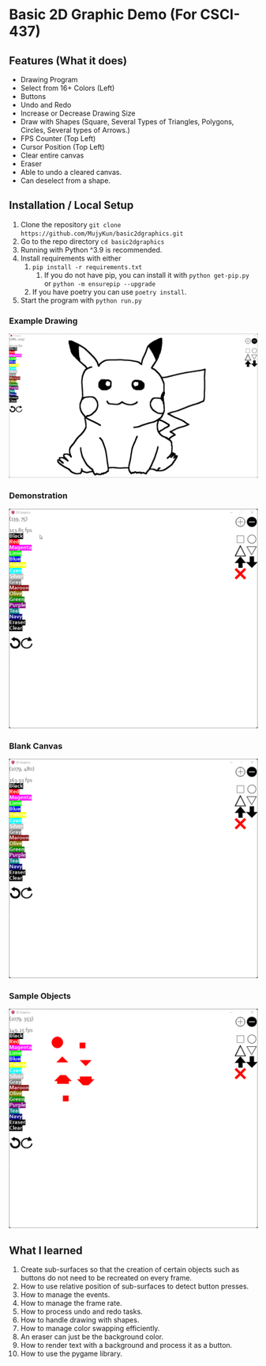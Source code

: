 # Basic 2D Graphic Demo (For CSCI-437)

## Features (What it does)
- Drawing Program
- Select from 16+ Colors (Left)
- Buttons
- Undo and Redo
- Increase or Decrease Drawing Size
- Draw with Shapes (Square, Several Types of Triangles, Polygons, Circles, Several types of Arrows.)
- FPS Counter (Top Left)
- Cursor Position (Top Left)
- Clear entire canvas
- Eraser
- Able to undo a cleared canvas.
- Can deselect from a shape.

## Installation / Local Setup
1) Clone the repository ``git clone https://github.com/MujyKun/basic2dgraphics.git``
2) Go to the repo directory ``cd basic2dgraphics``
3) Running with Python ^3.9 is recommended. 
4) Install requirements with either 
   1) ``pip install -r requirements.txt`` 
      1) If you do not have pip, you can install it with ``python get-pip.py`` or ``python -m ensurepip --upgrade``
   2) If you have poetry you can use ``poetry install``. 
5) Start the program with `python run.py`

### Example Drawing
![Example Drawing](screenshots/no_color_pikachu.png)

### Demonstration
![Drawing Demo](screenshots/demo.gif)

### Blank Canvas
![Black Canvas](screenshots/blank_canvas.png)

### Sample Objects
![Sample Objects](screenshots/sample_objects.png)

## What I learned
   1) Create sub-surfaces so that the creation of certain objects such as buttons do not need to be recreated on every frame.  
   2) How to use relative position of sub-surfaces to detect button presses. 
   3) How to manage the events.
   4) How to manage the frame rate. 
   5) How to process undo and redo tasks. 
   6) How to handle drawing with shapes. 
   7) How to manage color swapping efficiently.
   8) An eraser can just be the background color.
   9) How to render text with a background and process it as a button.
   10) How to use the pygame library. 
   

